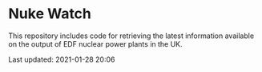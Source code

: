 # Nuke Watch

This repository includes code for retrieving the latest information available on the output of EDF nuclear power plants in the UK.

Last updated: 2021-01-28 20:06